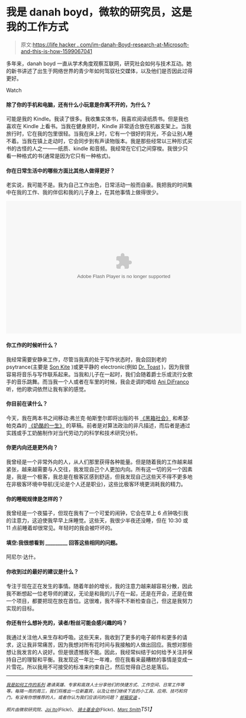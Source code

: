 # 我是 danah boyd，微软的研究员，这是我的工作方式

> 原文:[https://life hacker . com/im-danah-Boyd-research-at-Microsoft-and-this-is-how-1599067041](https://lifehacker.com/im-danah-boyd-researcher-at-microsoft-and-this-is-how-1599067041)

多年来，danah boyd 一直从学术角度观察互联网，研究社会如何与技术互动。她的新书讲述了出生于网络世界的青少年如何驾驭社交媒体，以及他们是否因此过得更好。

Watch

#### 除了你的手机和电脑，还有什么小玩意是你离不开的，为什么？

可能是我的 Kindle。我读了很多。我收集实体书，我喜欢阅读纸质书。但是我也喜欢在 Kindle 上看书。当我在健身房时，Kindle 非常适合放在机器支架上。当我旅行时，它在我的包里很轻。当我在床上时，它有一个很好的背光，不会让别人睡不着。当我在镇上走动时，它会同步到有声读物版本。我是那些经常以三种形式买书的古怪的人之一——纸质、kindle 和音频。我经常在它们之间穿梭。我很少只看一种格式的书(通常是因为它只有一种格式)。

#### 你在日常生活中的哪些方面比其他人做得更好？

老实说，我可能不是。我为自己工作出色，日常活动一般而自豪。我把我的时间集中在我的工作、我的伴侣和我的儿子身上，在其他事情上做得很少。

<object height="358" width="636" classid="clsid:D27CDB6E-AE6D-11cf-96B8-444553540000" data="https://www.flickr.com/apps/video/stewart.swf" type="application/x-shockwave-flash"><param value="intl_lang=en-US&amp;photo_secret=f0dac2e8be&amp;flickr_show_info_box=true&amp;photo_id=2607428467" name="flashvars"><param value="https://www.flickr.com/apps/video/stewart.swf" name="movie"><param value="#000000" name="bgcolor"><param value="true" name="allowFullScreen"><embed height="358" width="636" flashvars="intl_lang=en-US&amp;photo_secret=f0dac2e8be&amp;flickr_show_info_box=true&amp;photo_id=2607428467" allowfullscreen="true" bgcolor="#000000" src="https://www.flickr.com/apps/video/stewart.swf" type="application/x-shockwave-flash"></object>

#### 你工作的时候听什么？

我经常需要安静来工作，尽管当我真的处于写作状态时，我会回到老的 psytrance(主要是 [Son Kite](http://www.last.fm/music/Son+Kite) )或更平静的 electronic(例如 [Dr. Toast](http://music.drtoast.com/) )，因为我很容易将音乐与写作联系起来。当我和儿子在一起时，我们会随着爵士乐或流行女歌手的音乐跳舞。而当我一个人或者在车里的时候，我会走调的唱给 [Ani DiFranco](http://righteousbabe.myshopify.com/blogs/ani-difranco-news) 听，他的歌词依然让我有家的感觉。

#### 你目前在读什么？

今天，我在两本书之间移动:弗兰克·帕斯奎尔即将出版的书 [《黑箱社会》](https://www.amazon.com/dp/0674368274?asc_campaign=InlineText&asc_refurl=https://lifehacker.com/im-danah-boyd-researcher-at-microsoft-and-this-is-how-1599067041&asc_source=&linkCode=ogi&psc=1&smid=AC8GMO3T5UB4X&tag=kinjalifehackerlink-20&th=1) 和希瑟·帕克森的 [《奶酪的一生》](http://www.amazon.com/The-Life-Cheese-Crafting-California/dp/0520270185?asc_campaign=InlineText&asc_refurl=https://lifehacker.com/im-danah-boyd-researcher-at-microsoft-and-this-is-how-1599067041&asc_source=&tag=kinjalifehackerlink-20) 的草稿。前者是对算法政治的非凡描述，而后者是通过实践或手工奶酪制作对当代劳动力的科学和技术研究分析。

#### 你更内向还是更外向？

我曾经是一个非常外向的人，从人们那里获得各种能量。但是随着我的工作越来越紧张，越来越需要与人交往，我发现自己个人更加内向。所有这一切的另一个因素是，我是一个极客，我总是在极客区感到舒适，但我发现自己这些天不得不更多地在非极客环境中导航(无论是个人还是职业)，这些比极客环境更消耗我的精力。

#### 你的睡眠规律是怎样的？

我曾经是一个夜猫子，但现在我有了一个可爱的闹钟，它会在早上 6 点钟吸引我的注意力，这迫使我早早上床睡觉。这些天，我很少半夜还没睡，但在 10:30 或 11 点前睡着却很常见。年轻时的我会被吓坏的。

#### 填空:我很想看到 _________ 回答这些相同的问题。

阿尼尔·达什。

#### 你收到过的最好的建议是什么？

专注于现在正在发生的事情。随着年龄的增长，我的注意力越来越容易分散，因此我不断想起一位老导师的建议，无论是和我的儿子在一起，还是在开会，还是在做一个项目，都要把现在放在首位。这很难，我不得不不断检查自己，但这是我努力实现的目标。

#### 你还有什么想补充的，读者/粉丝可能会感兴趣的吗？

我通过关注他人来生存和呼吸。这些天来，我收到了更多的电子邮件和更多的请求，这让我非常痛苦，因为我想对所有花时间与我接触的人做出回应。我想对那些想让我发言的人说好。但是很遗憾我不能。因此，我经常纠结于如何给予关注并保持自己的理智和平衡。我发现这一年比一年难，但在我看来最糟糕的事情是变成一片雪花。所以我用不可接受的标准来约束自己，然后觉得自己总是落后。

* * *

<small></small>*[<small>*我是如何工作的系列*</small>](http://lifehacker.com/how-i-work/) <small>*邀请英雄、专家和高效人士分享他们的快捷方式、工作空间、日常工作等等。每隔一周的周三，我们将推出一位新嘉宾，以及让他们继续下去的小工具、应用、技巧和窍门。有没有你想推荐的人，或者你认为我们应该问的问题？*</small> [<small>*邮箱安迪*</small>](mailto:andy@lifehacker.com) <small>*。*</small>*

*<small>*照片由微软研究院、*</small>[<small>*Joi Ito*</small>](https://www.flickr.com/photos/joi/10383895)<small>*(Flickr)、*</small> [<small>*骑士基金会*</small>](https://www.flickr.com/photos/knightfoundation/2607428467/)<small>*(Flickr)、*</small>[<small>*Marc Smith*</small>](https://www.flickr.com/photos/marc_smith/109981693)T51】*